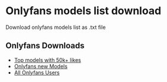 # Onlyfans models list download

Download onlyfans models list as .txt file

## Onlyfans Downloads
- [Top models with 50k+ likes](https://fuckandfap.com/downloads/onlyfans_models_have_50k_likes.txt)
- [Onlyfans new Models](https://fuckandfap.com/downloads/onlyfans_new_users.txt)
- [All Onlyfans Users](https://fuckandfap.com/downloads/all_onlyfans_users.txt)

